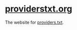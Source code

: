 # [providerstxt.org](https://providerstxt.org)

The website for [providers.txt](https://github.com/yuckabug/providers.txt).
